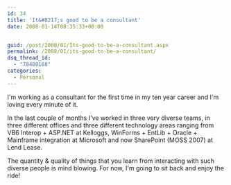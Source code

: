 ```yaml
---
id: 34
title: 'It&#8217;s good to be a consultant'
date: 2008-01-14T08:35:33+00:00


guid: /post/2008/01/Its-good-to-be-a-consultant.aspx
permalink: /2008/01/its-good-to-be-a-consultant/
dsq_thread_id:
  - "78480168"
categories:
  - Personal
---
```

<p>I'm working as a consultant for the first time in my ten year career and I'm loving every minute of it.</p> <p>In the last couple of months I've worked in three very diverse teams, in three different offices and three different technology areas ranging from VB6 Interop + ASP.NET at Kelloggs, WinForms + EntLib + Oracle + Mainframe integration at Microsoft and now SharePoint (MOSS 2007) at Lend Lease.</p> <p>The quantity &amp; quality of things that you learn from interacting with such diverse people is mind blowing. For now, I'm going to sit back and enjoy the ride!</p>